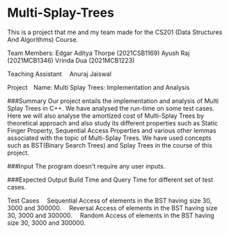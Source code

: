 # Multi-Splay-Trees

This is a project that me and my team made for the CS201 (Data Structures And Algorithms) Course.

Team Members: Edgar Aditya Thorpe (2021CSB1169) Ayush Raj (2021MCB1346) Vrinda Dua (2021MCB1223) 

Teaching Assistant  Anuraj Jaiswal

Project Name: Multi Splay Trees: Implementation and Analysis

###Summary
Our project entails the implementation and analysis of Multi Splay Trees in C++. We have analysed the run-time on some test cases. Here we will also analyse the amortized cost of Multi-Splay Trees by theoretical approach and also study its different properties such as Static Finger Property, Sequential Access Properties and various other lemmas associated with the topic of Multi-Splay Trees. We have used concepts such as BST(Binary Search Trees) and Splay Trees in the course of this project.

###Input 
The program doesn't require any user inputs.

###Expected Output
Build Time and Query Time for different set of test cases.

Test Cases  Sequential Access of elements in the BST having size 30, 3000 and 300000.  Reversal Access of elements in the BST having size 30, 3000 and 300000.  Random Access of elements in the BST having size 30, 3000 and 300000.
